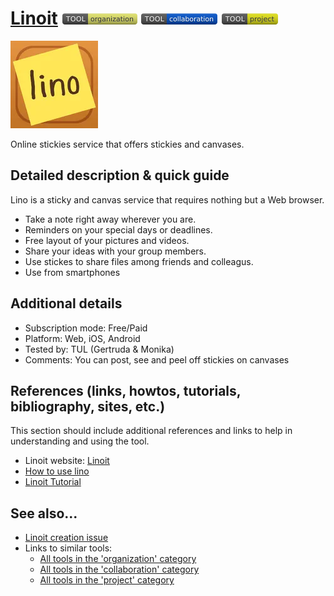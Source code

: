 # [Linoit](http://en.linoit.com/)  [<img src="images/organization.png" align="bottom">](https://github.com/e-CLOSE/Toolbox/issues?q=label%3A01_TOOL+label%3Aorganization) [<img src="images/collaboration.png" align="bottom">](https://github.com/e-CLOSE/Toolbox/issues?q=label%3A01_TOOL+label%3Acollaboration) [<img src="images/project.png" align="bottom">](https://github.com/e-CLOSE/Toolbox/issues?q=label%3A01_TOOL+label%3Aproject)

![Linoit Logo](images/linoit-com.png)

Online stickies service that offers stickies and canvases.


## Detailed description & quick guide

Lino is a sticky and canvas service that requires nothing but a Web browser.

- Take a note right away wherever you are.
- Reminders on your special days or deadlines.
- Free layout of your pictures and videos.
- Share your ideas with your group members.
- Use stickes to share files among friends and colleagus.
- Use from smartphones


## Additional details

- Subscription mode: Free/Paid
- Platform: Web, iOS, Android
- Tested by: TUL (Gertruda & Monika)
- Comments: You can post, see and peel off stickies on canvases


## References (links, howtos, tutorials, bibliography, sites, etc.)

This section should include additional references and links to help in
understanding and using the tool.

- Linoit website: [Linoit](http://en.linoit.com/)   
- [How to use lino](http://linoit.com/users/linoit-com/canvases/How%20to%20lino)
- [Linoit Tutorial](https://www.youtube.com/watch?v=xWS28cb4CK0)


## See also...

- [Linoit creation issue](https://github.com/e-CLOSE/Toolbox/issues/146)
- Links to similar tools:
  - [All tools in the 'organization' category](https://github.com/e-CLOSE/Toolbox/issues?q=label%3A01_TOOL+label%3Aorganization)
  - [All tools in the 'collaboration' category](https://github.com/e-CLOSE/Toolbox/issues?q=label%3A01_TOOL+label%3Acollaboration)
  - [All tools in the 'project' category](https://github.com/e-CLOSE/Toolbox/issues?q=label%3A01_TOOL+label%3Aproject)
